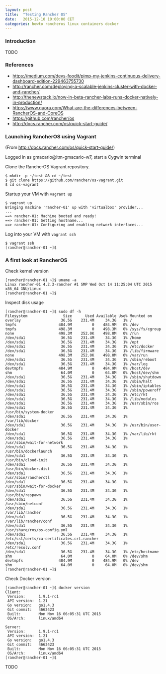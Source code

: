 ```yaml
---
layout: post
title:  "Testing Rancher OS"
date:   2015-12-10 19:00:00 CET
categories: howto rancheros linux containers docker
---
```


### Introduction

TODO

### References

* <https://medium.com/devs-foodit/pimp-my-jenkins-continuous-delivery-dashboard-edition-229463755730>
* <http://rancher.com/deploying-a-scalable-jenkins-cluster-with-docker-and-rancher/>
* <http://thenewstack.io/now-in-beta-rancher-labs-runs-docker-natively-in-production/>
* <https://www.quora.com/What-are-the-differences-between-RancherOS-and-CoreOS>
* <https://github.com/rancher/os>
* <http://docs.rancher.com/os/quick-start-guide/>

### Launching RancherOS using Vagrant

(From <http://docs.rancher.com/os/quick-start-guide/>)

Logged in as gmacario@itm-gmacario-w7, start a Cygwin terminal

Clone the RancherOS Vagrant repository.

```
$ mkdir -p ~/test && cd ~/test
$ git clone https://github.com/rancher/os-vagrant.git
$ cd os-vagrant
```

Startup your VM with `vagrant up`

```
$ vagrant up
Bringing machine 'rancher-01' up with 'virtualbox' provider...
...
==> rancher-01: Machine booted and ready!
==> rancher-01: Setting hostname...
==> rancher-01: Configuring and enabling network interfaces...
```

Log into your VM with `vagrant ssh`

```
$ vagrant ssh
[rancher@rancher-01 ~]$
```

### A first look at RancherOS

Check kernel version

```
[rancher@rancher-01 ~]$ uname -a
Linux rancher-01 4.2.3-rancher #1 SMP Wed Oct 14 11:25:04 UTC 2015 x86_64 GNU/Linux
[rancher@rancher-01 ~]$
```

Inspect disk usage

```
[rancher@rancher-01 ~]$ sudo df -h
Filesystem                Size      Used Available Use% Mounted on
overlay                  36.5G    231.4M     34.3G   1% /
tmpfs                   484.9M         0    484.9M   0% /dev
tmpfs                   498.3M         0    498.3M   0% /sys/fs/cgroup
none                    498.3M    252.0K    498.0M   0% /run
/dev/sda1                36.5G    231.4M     34.3G   1% /home
/dev/sda1                36.5G    231.4M     34.3G   1% /opt
/dev/sda1                36.5G    231.4M     34.3G   1% /etc/docker
/dev/sda1                36.5G    231.4M     34.3G   1% /lib/firmware
none                    498.3M    252.0K    498.0M   0% /var/run
/dev/sda1                36.5G    231.4M     34.3G   1% /sbin/reboot
/dev/sda1                36.5G    231.4M     34.3G   1% /var/log
devtmpfs                484.9M         0    484.9M   0% /host/dev
shm                      64.0M         0     64.0M   0% /host/dev/shm
/dev/sda1                36.5G    231.4M     34.3G   1% /sbin/shutdown
/dev/sda1                36.5G    231.4M     34.3G   1% /sbin/halt
/dev/sda1                36.5G    231.4M     34.3G   1% /sbin/iptables
/dev/sda1                36.5G    231.4M     34.3G   1% /sbin/poweroff
/dev/sda1                36.5G    231.4M     34.3G   1% /etc/rkt
/dev/sda1                36.5G    231.4M     34.3G   1% /lib/modules
/dev/sda1                36.5G    231.4M     34.3G   1% /usr/sbin/ros
/dev/sda1                36.5G    231.4M     34.3G   1% /usr/bin/system-docker
/dev/sda1                36.5G    231.4M     34.3G   1% /var/lib/docker
/dev/sda1                36.5G    231.4M     34.3G   1% /usr/bin/user-docker
/dev/sda1                36.5G    231.4M     34.3G   1% /var/lib/rkt
/dev/sda1                36.5G    231.4M     34.3G   1% /usr/sbin/wait-for-network
/dev/sda1                36.5G    231.4M     34.3G   1% /usr/bin/dockerlaunch
/dev/sda1                36.5G    231.4M     34.3G   1% /usr/bin/cloud-init
/dev/sda1                36.5G    231.4M     34.3G   1% /usr/bin/docker.dist
/dev/sda1                36.5G    231.4M     34.3G   1% /usr/sbin/rancherctl
/dev/sda1                36.5G    231.4M     34.3G   1% /usr/sbin/wait-for-docker
/dev/sda1                36.5G    231.4M     34.3G   1% /usr/bin/respawn
/dev/sda1                36.5G    231.4M     34.3G   1% /usr/sbin/netconf
/dev/sda1                36.5G    231.4M     34.3G   1% /var/lib/rancher
/dev/sda1                36.5G    231.4M     34.3G   1% /var/lib/rancher/conf
/dev/sda1                36.5G    231.4M     34.3G   1% /usr/share/ros/os-config.yml
/dev/sda1                36.5G    231.4M     34.3G   1% /etc/ssl/certs/ca-certificates.crt.rancher
/dev/sda1                36.5G    231.4M     34.3G   1% /etc/resolv.conf
/dev/sda1                36.5G    231.4M     34.3G   1% /etc/hostname
shm                      64.0M         0     64.0M   0% /dev/shm
devtmpfs                484.9M         0    484.9M   0% /dev
shm                      64.0M         0     64.0M   0% /dev/shm
[rancher@rancher-01 ~]$
```

Check Docker version

```
[rancher@rancher-01 ~]$ docker version
Client:
 Version:      1.9.1-rc1
 API version:  1.21
 Go version:   go1.4.3
 Git commit:   4663423
 Built:        Mon Nov 16 06:05:31 UTC 2015
 OS/Arch:      linux/amd64

Server:
 Version:      1.9.1-rc1
 API version:  1.21
 Go version:   go1.4.3
 Git commit:   4663423
 Built:        Mon Nov 16 06:05:31 UTC 2015
 OS/Arch:      linux/amd64
[rancher@rancher-01 ~]$
```

TODO

<!-- EOF -->
